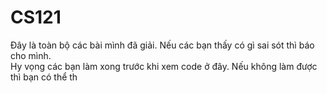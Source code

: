 # CS121
Đây là toàn bộ các bài mình đã giải. Nếu các bạn thấy có gì sai sót thì báo cho mình.  
Hy vọng các bạn làm xong trước khi xem code ở đây. Nếu không làm được thì bạn có thể th 
